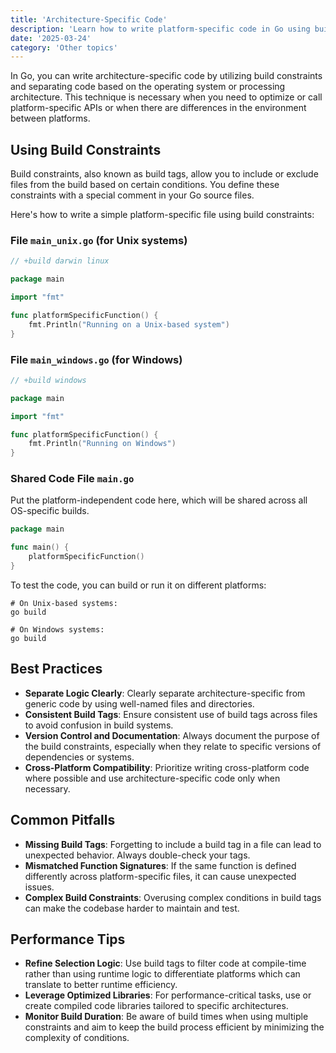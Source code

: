 ```yaml
---
title: 'Architecture-Specific Code'
description: 'Learn how to write platform-specific code in Go using build constraints and other techniques.'
date: '2025-03-24'
category: 'Other topics'
---
```


In Go, you can write architecture-specific code by utilizing build constraints and separating code based on the operating system or processing architecture. This technique is necessary when you need to optimize or call platform-specific APIs or when there are differences in the environment between platforms.

## Using Build Constraints

Build constraints, also known as build tags, allow you to include or exclude files from the build based on certain conditions. You define these constraints with a special comment in your Go source files.

Here's how to write a simple platform-specific file using build constraints:

### File `main_unix.go` (for Unix systems)

```go
// +build darwin linux

package main

import "fmt"

func platformSpecificFunction() {
    fmt.Println("Running on a Unix-based system")
}
```

### File `main_windows.go` (for Windows)

```go
// +build windows

package main

import "fmt"

func platformSpecificFunction() {
    fmt.Println("Running on Windows")
}
```

### Shared Code File `main.go`

Put the platform-independent code here, which will be shared across all OS-specific builds.

```go
package main

func main() {
    platformSpecificFunction()
}
```

To test the code, you can build or run it on different platforms:

```
# On Unix-based systems:
go build

# On Windows systems:
go build
```

## Best Practices

- **Separate Logic Clearly**: Clearly separate architecture-specific from generic code by using well-named files and directories.
- **Consistent Build Tags**: Ensure consistent use of build tags across files to avoid confusion in build systems.
- **Version Control and Documentation**: Always document the purpose of the build constraints, especially when they relate to specific versions of dependencies or systems.
- **Cross-Platform Compatibility**: Prioritize writing cross-platform code where possible and use architecture-specific code only when necessary.

## Common Pitfalls

- **Missing Build Tags**: Forgetting to include a build tag in a file can lead to unexpected behavior. Always double-check your tags.
- **Mismatched Function Signatures**: If the same function is defined differently across platform-specific files, it can cause unexpected issues.
- **Complex Build Constraints**: Overusing complex conditions in build tags can make the codebase harder to maintain and test.

## Performance Tips

- **Refine Selection Logic**: Use build tags to filter code at compile-time rather than using runtime logic to differentiate platforms which can translate to better runtime efficiency.
- **Leverage Optimized Libraries**: For performance-critical tasks, use or create compiled code libraries tailored to specific architectures.
- **Monitor Build Duration**: Be aware of build times when using multiple constraints and aim to keep the build process efficient by minimizing the complexity of conditions.